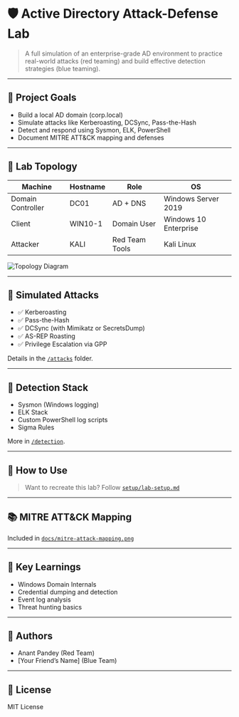 
# 🛡️ Active Directory Attack-Defense Lab

> A full simulation of an enterprise-grade AD environment to practice real-world attacks (red teaming) and build effective detection strategies (blue teaming).

---

## 📌 Project Goals

- Build a local AD domain (corp.local)
- Simulate attacks like Kerberoasting, DCSync, Pass-the-Hash
- Detect and respond using Sysmon, ELK, PowerShell
- Document MITRE ATT&CK mapping and defenses

---

## 🧱 Lab Topology

| Machine       | Hostname | Role              | OS            |
|---------------|----------|-------------------|---------------|
| Domain Controller | DC01     | AD + DNS          | Windows Server 2019 |
| Client         | WIN10-1  | Domain User       | Windows 10 Enterprise |
| Attacker       | KALI     | Red Team Tools    | Kali Linux    |

![Topology Diagram](docs/topology-diagram.png)

---

## 🧪 Simulated Attacks

- ✅ Kerberoasting
- ✅ Pass-the-Hash
- ✅ DCSync (with Mimikatz or SecretsDump)
- ✅ AS-REP Roasting
- ✅ Privilege Escalation via GPP

Details in the [`/attacks`](./attacks) folder.

---

## 🔎 Detection Stack

- Sysmon (Windows logging)
- ELK Stack
- Custom PowerShell log scripts
- Sigma Rules

More in [`/detection`](./detection).

---

## 📖 How to Use

> Want to recreate this lab? Follow [`setup/lab-setup.md`](./setup/lab-setup.md)

---

## 📚 MITRE ATT&CK Mapping

Included in [`docs/mitre-attack-mapping.png`](./docs/mitre-attack-mapping.png)

---

## 🧠 Key Learnings

- Windows Domain Internals
- Credential dumping and detection
- Event log analysis
- Threat hunting basics

---

## 👥 Authors

- Anant Pandey (Red Team)
- [Your Friend’s Name] (Blue Team)

---

## 📄 License

MIT License
